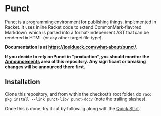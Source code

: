 # Punct

Punct is a programming environment for publishing things, implemented in Racket. It uses inline
Racket code to extend CommonMark-flavored Markdown, which is parsed into a format-independent AST
that can be rendered in HTML (or any other target file type).

**Documentation is at <https://joeldueck.com/what-about/punct/>**.

**If you decide to rely on Punct in “production”, you should monitor the [Announcements][a] area of
this repository. Any significant or breaking changes will be announced there first.**

[a]: https://github.com/otherjoel/punct/discussions/categories/announcements

## Installation

Clone this repository, and from within the checkout’s root folder, do `raco pkg install --link
punct-lib/ punct-doc/` (note the trailing slashes).

Once this is done, try it out by following along with the [Quick Start][qs].

[qs]: https://joeldueck.com/what-about/punct/Quick_start.html


